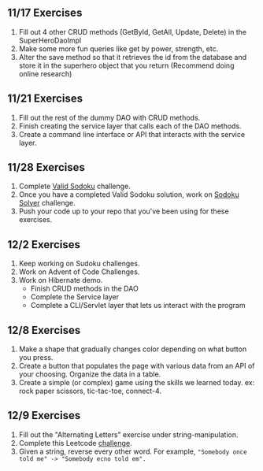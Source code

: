 ## 11/17 Exercises
1. Fill out 4 other CRUD methods (GetById, GetAll, Update, Delete) in the SuperHeroDaoImpl
2. Make some more fun queries like get by power, strength, etc.
3. Alter the save method so that it retrieves the id from the database and store it in the superhero object that you return (Recommend doing online research)

## 11/21 Exercises
1. Fill out the rest of the dummy DAO with CRUD methods. 
2. Finish creating the service layer that calls each of the DAO methods.
3. Create a command line interface or API that interacts with the service layer.

## 11/28 Exercises
1. Complete [Valid Sodoku](https://leetcode.com/problems/valid-sudoku/) challenge.
2. Once you have a completed Valid Sodoku solution, work on [Sodoku Solver](https://leetcode.com/problems/sudoku-solver/) challenge.
3. Push your code up to your repo that you've been using for these exercises.

## 12/2 Exercises
1. Keep working on Sudoku challenges.
2. Work on Advent of Code Challenges.
3. Work on Hibernate demo.
	- Finish CRUD methods in the DAO
	- Complete the Service layer
	- Complete a CLI/Servlet layer that lets us interact with the program

## 12/8 Exercises
1. Make a shape that gradually changes color depending on what button you press.
2. Create a button that populates the page with various data from an API of your choosing. Organize the data in a table.
3. Create a simple (or complex) game using the skills we learned today. ex: rock paper scissors, tic-tac-toe, connect-4.

## 12/9 Exercises
1. Fill out the "Alternating Letters" exercise under string-manipulation.
2. Complete this Leetcode [challenge](https://leetcode.com/problems/valid-parentheses/). 
3. Given a string, reverse every other word. For example,
```"Somebody once told me" -> "Somebody ecno told em". ```

